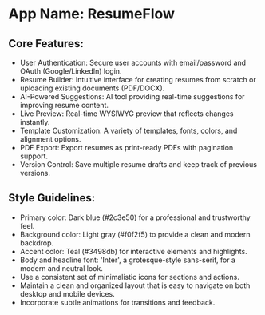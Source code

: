 # **App Name**: ResumeFlow

## Core Features:

- User Authentication: Secure user accounts with email/password and OAuth (Google/LinkedIn) login.
- Resume Builder: Intuitive interface for creating resumes from scratch or uploading existing documents (PDF/DOCX).
- AI-Powered Suggestions: AI tool providing real-time suggestions for improving resume content.
- Live Preview: Real-time WYSIWYG preview that reflects changes instantly.
- Template Customization: A variety of templates, fonts, colors, and alignment options.
- PDF Export: Export resumes as print-ready PDFs with pagination support.
- Version Control: Save multiple resume drafts and keep track of previous versions.

## Style Guidelines:

- Primary color: Dark blue (#2c3e50) for a professional and trustworthy feel.
- Background color: Light gray (#f0f2f5) to provide a clean and modern backdrop.
- Accent color: Teal (#3498db) for interactive elements and highlights.
- Body and headline font: 'Inter', a grotesque-style sans-serif, for a modern and neutral look.
- Use a consistent set of minimalistic icons for sections and actions.
- Maintain a clean and organized layout that is easy to navigate on both desktop and mobile devices.
- Incorporate subtle animations for transitions and feedback.